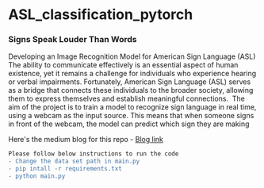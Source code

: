 # ASL_classification_pytorch

### Signs Speak Louder Than Words
Developing an Image Recognition Model for American Sign Language (ASL)
The ability to communicate effectively is an essential aspect of human existence, yet it remains a challenge for individuals who
experience hearing or verbal impairments. Fortunately, American Sign Language (ASL) serves as a bridge that connects these individuals 
to the broader society, allowing them to express themselves and establish meaningful connections. 
The aim of the project is to train a model to recognize sign language in real time, using a webcam as the input source. 
This means that when someone signs in front of the webcam, the model can predict which sign they are making

Here's the medium blog for this repo - [Blog link](https://medium.com/@kunalmishra78/signs-speak-louder-than-words-de0197780c95)

``` diff
Please follow below instructions to run the code
- Change the data set path in main.py 
- pip intall -r requirements.txt
- python main.py
```

